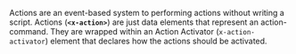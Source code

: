 
Actions are an event-based system to performing actions without writing a script. Actions (**`<x-action>`**) are just data elements that represent an action-command. They are wrapped within an Action Activator (`x-action-activator`) element that declares how the actions should be activated.
